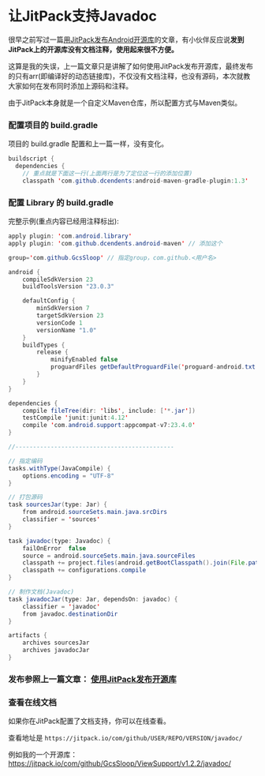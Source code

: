 # 让JitPack支持Javadoc

很早之前写过一篇[用JitPack发布Android开源库](http://www.gcssloop.com/course/PublishLibraryByJitPack/)的文章，有小伙伴反应说**发到JitPack上的开源库没有文档注释，使用起来很不方便。** 

这算是我的失误，上一篇文章只是讲解了如何使用JitPack发布开源库，最终发布的只有arr(即编译好的动态链接库)，不仅没有文档注释，也没有源码，本次就教大家如何在发布同时添加上源码和注释。

由于JitPack本身就是一个自定义Maven仓库，所以配置方式与Maven类似。



### 配置项目的 build.gradle 

项目的 build.gradle 配置和上一篇一样，没有变化。

```java
buildscript { 
  dependencies {
    // 重点就是下面这一行(上面两行是为了定位这一行的添加位置)
    classpath 'com.github.dcendents:android-maven-gradle-plugin:1.3' 
```



### 配置 Library 的 build.gradle

完整示例(重点内容已经用注释标出):

```java
apply plugin: 'com.android.library'
apply plugin: 'com.github.dcendents.android-maven' // 添加这个

group='com.github.GcsSloop'	// 指定group，com.github.<用户名>

android {
    compileSdkVersion 23
    buildToolsVersion "23.0.3"

    defaultConfig {
        minSdkVersion 7
        targetSdkVersion 23
        versionCode 1
        versionName "1.0"
    }
    buildTypes {
        release {
            minifyEnabled false
            proguardFiles getDefaultProguardFile('proguard-android.txt'), 'proguard-rules.pro'
        }
    }
}

dependencies {
    compile fileTree(dir: 'libs', include: ['*.jar'])
    testCompile 'junit:junit:4.12'
    compile 'com.android.support:appcompat-v7:23.4.0'
}

//---------------------------------------------

// 指定编码
tasks.withType(JavaCompile) {
    options.encoding = "UTF-8"
}

// 打包源码
task sourcesJar(type: Jar) {
    from android.sourceSets.main.java.srcDirs
    classifier = 'sources'
}

task javadoc(type: Javadoc) {
    failOnError  false
    source = android.sourceSets.main.java.sourceFiles
    classpath += project.files(android.getBootClasspath().join(File.pathSeparator))
    classpath += configurations.compile
}

// 制作文档(Javadoc)
task javadocJar(type: Jar, dependsOn: javadoc) {
    classifier = 'javadoc'
    from javadoc.destinationDir
}

artifacts {
    archives sourcesJar
    archives javadocJar
}
```



### 发布参照上一篇文章： [使用JitPack发布开源库](http://www.gcssloop.com/course/PublishLibraryByJitPack/)



### 查看在线文档

如果你在JitPack配置了文档支持，你可以在线查看。

查看地址是 `https://jitpack.io/com/github/USER/REPO/VERSION/javadoc/`

例如我的一个开源库： https://jitpack.io/com/github/GcsSloop/ViewSupport/v1.2.2/javadoc/

